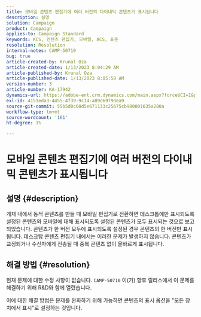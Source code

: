 ```yaml
---
title: 모바일 콘텐츠 편집기에 여러 버전의 다이내믹 콘텐츠가 표시됩니다
description: 설명
solution: Campaign
product: Campaign
applies-to: Campaign Standard
keywords: KCS, 컨텐츠 편집기, 모바일, ACS, 표준
resolution: Resolution
internal-notes: CAMP-50710
bug: true
article-created-by: Krunal Oza
article-created-date: 1/13/2023 8:04:29 AM
article-published-by: Krunal Oza
article-published-date: 1/13/2023 8:05:58 AM
version-number: 3
article-number: KA-17942
dynamics-url: https://adobe-ent.crm.dynamics.com/main.aspx?forceUCI=1&pagetype=entityrecord&etn=knowledgearticle&id=3828dce4-1893-ed11-aad1-6045bd006793
exl-id: 4151eda3-4455-4f39-9c14-a89d6979dea9
source-git-commit: 55b5d0c08d5e671133c25675cb980001635a280a
workflow-type: tm+mt
source-wordcount: '161'
ht-degree: 1%

---
```


# 모바일 콘텐츠 편집기에 여러 버전의 다이내믹 콘텐츠가 표시됩니다

## 설명 {#description}


게재 내에서 동적 콘텐츠를 만들 때 모바일 편집기로 전환하면 데스크톱에만 표시되도록 설정된 콘텐츠와 모바일에 대해 표시되도록 설정된 콘텐츠가 모두 표시되는 것으로 보고되었습니다. 콘텐츠가 한 버전 모두에 표시되도록 설정된 경우 콘텐츠의 한 버전만 표시됩니다. 데스크탑 콘텐츠 편집기 내에서는 이러한 문제가 발생하지 않습니다. 콘텐츠가 교정되거나 수신자에게 전송될 때 중복 콘텐츠 없이 올바르게 표시됩니다.


## 해결 방법 {#resolution}


현재 문제에 대한 수정 사항이 없습니다. `CAMP-50710` 이(가) 향후 릴리스에서 이 문제를 해결하기 위해 R&amp;D와 함께 열렸습니다.



이에 대한 해결 방법은 문제를 완화하기 위해 가능하면 콘텐츠의 표시 옵션을 &quot;모든 장치에서 표시&quot;로 설정하는 것입니다.
